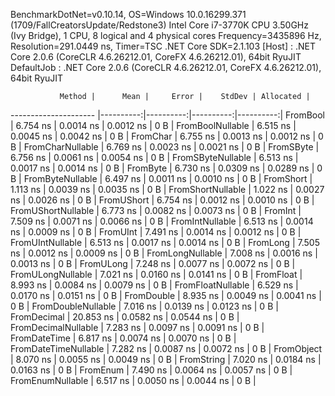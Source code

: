 
BenchmarkDotNet=v0.10.14, OS=Windows 10.0.16299.371 (1709/FallCreatorsUpdate/Redstone3)
Intel Core i7-3770K CPU 3.50GHz (Ivy Bridge), 1 CPU, 8 logical and 4 physical cores
Frequency=3435896 Hz, Resolution=291.0449 ns, Timer=TSC
.NET Core SDK=2.1.103
  [Host]     : .NET Core 2.0.6 (CoreCLR 4.6.26212.01, CoreFX 4.6.26212.01), 64bit RyuJIT
  DefaultJob : .NET Core 2.0.6 (CoreCLR 4.6.26212.01, CoreFX 4.6.26212.01), 64bit RyuJIT


               Method |      Mean |     Error |    StdDev | Allocated |
--------------------- |----------:|----------:|----------:|----------:|
             FromBool |  6.754 ns | 0.0014 ns | 0.0012 ns |       0 B |
     FromBoolNullable |  6.515 ns | 0.0045 ns | 0.0042 ns |       0 B |
             FromChar |  6.755 ns | 0.0013 ns | 0.0012 ns |       0 B |
     FromCharNullable |  6.769 ns | 0.0023 ns | 0.0021 ns |       0 B |
            FromSByte |  6.756 ns | 0.0061 ns | 0.0054 ns |       0 B |
    FromSByteNullable |  6.513 ns | 0.0017 ns | 0.0014 ns |       0 B |
             FromByte |  6.730 ns | 0.0309 ns | 0.0289 ns |       0 B |
     FromByteNullable |  6.497 ns | 0.0011 ns | 0.0010 ns |       0 B |
            FromShort |  1.113 ns | 0.0039 ns | 0.0035 ns |       0 B |
    FromShortNullable |  1.022 ns | 0.0027 ns | 0.0026 ns |       0 B |
           FromUShort |  6.754 ns | 0.0012 ns | 0.0010 ns |       0 B |
   FromUShortNullable |  6.773 ns | 0.0082 ns | 0.0073 ns |       0 B |
              FromInt |  7.509 ns | 0.0071 ns | 0.0066 ns |       0 B |
      FromIntNullable |  6.513 ns | 0.0014 ns | 0.0009 ns |       0 B |
             FromUInt |  7.491 ns | 0.0014 ns | 0.0012 ns |       0 B |
     FromUIntNullable |  6.513 ns | 0.0017 ns | 0.0014 ns |       0 B |
             FromLong |  7.505 ns | 0.0012 ns | 0.0009 ns |       0 B |
     FromLongNullable |  7.008 ns | 0.0016 ns | 0.0013 ns |       0 B |
            FromULong |  7.248 ns | 0.0077 ns | 0.0072 ns |       0 B |
    FromULongNullable |  7.021 ns | 0.0160 ns | 0.0141 ns |       0 B |
            FromFloat |  8.993 ns | 0.0084 ns | 0.0079 ns |       0 B |
    FromFloatNullable |  6.529 ns | 0.0170 ns | 0.0151 ns |       0 B |
           FromDouble |  8.935 ns | 0.0049 ns | 0.0041 ns |       0 B |
   FromDoubleNullable |  7.016 ns | 0.0139 ns | 0.0123 ns |       0 B |
          FromDecimal | 20.853 ns | 0.0582 ns | 0.0544 ns |       0 B |
  FromDecimalNullable |  7.283 ns | 0.0097 ns | 0.0091 ns |       0 B |
         FromDateTime |  6.817 ns | 0.0074 ns | 0.0070 ns |       0 B |
 FromDateTimeNullable |  7.282 ns | 0.0087 ns | 0.0072 ns |       0 B |
           FromObject |  8.070 ns | 0.0055 ns | 0.0049 ns |       0 B |
           FromString |  7.020 ns | 0.0184 ns | 0.0163 ns |       0 B |
             FromEnum |  7.490 ns | 0.0064 ns | 0.0057 ns |       0 B |
     FromEnumNullable |  6.517 ns | 0.0050 ns | 0.0044 ns |       0 B |
